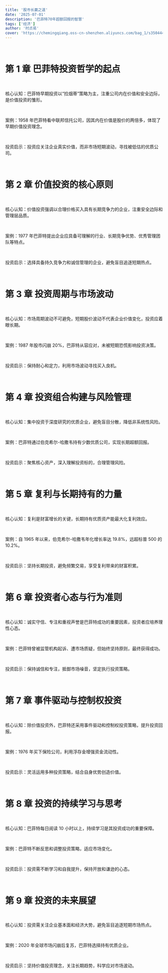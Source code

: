 ```yaml
---
title: '股市长赢之道'
date: '2025-07-01'
description: '巴菲特70年超额回报的智慧'
tags: ['经济']
author: '时贞易'
cover: 'https://chemingqiang.oss-cn-shenzhen.aliyuncs.com/bag_1/s35044492.jpg'
---
```


</br>

# 第 1 章 巴菲特投资哲学的起点

</br>

核心认知：巴菲特早期投资以“捡烟蒂”策略为主，注重公司内在价值和安全边际，是价值投资的雏形。

</br>

案例：1958 年巴菲特看中联邦信托公司，因其内在价值是股价的两倍多，体现了早期价值投资理念。

</br>

投资启示：投资应关注企业真实价值，而非市场短期波动，寻找被低估的优质公司。

</br>

# 第 2 章 价值投资的核心原则

</br>

核心认知：价值投资强调以合理价格买入具有长期竞争力的企业，注重安全边际和管理层品质。

</br>

案例：1977 年巴菲特提出企业应具备可理解的行业、长期竞争优势、优秀管理团队等特点。

</br>

投资启示：选择具备持久竞争力和诚信管理的企业，避免盲目追逐短期热点。

</br>

# 第 3 章 投资周期与市场波动

</br>

核心认知：市场周期波动不可避免，短期股价波动不代表企业价值变化，投资应着眼长期。

</br>

案例：1987 年股市闪崩 20%，巴菲特从容应对，未被短期恐慌影响投资决策。

</br>

投资启示：保持耐心和定力，利用市场波动寻找买入良机。

</br>

# 第 4 章 投资组合构建与风险管理

</br>

核心认知：集中投资于深度研究的优质企业，避免盲目分散，降低非系统性风险。

</br>

案例：巴菲特通过伯克希尔-哈撒韦持有少数优质公司，实现长期超额回报。

</br>

投资启示：聚焦核心资产，深入理解投资标的，合理管理风险。

</br>

# 第 5 章 复利与长期持有的力量

</br>

核心认知：复利是财富增长的关键，长期持有优质资产能最大化复利效应。

</br>

案例：自 1965 年以来，伯克希尔-哈撒韦年化增长率达 19.8%，远超标普 500 的 10.2%。

</br>

投资启示：坚持长期投资，避免频繁交易，享受复利带来的财富积累。

</br>

# 第 6 章 投资者心态与行为准则

</br>

核心认知：诚实守信、专注和重视声誉是巴菲特成功的重要因素，投资者应培养理性心态。

</br>

案例：巴菲特曾被监管机构起诉、遭市场质疑，但始终坚持原则，最终获得成功。

</br>

投资启示：保持诚信和专注，抵御市场噪音，坚定执行投资策略。

</br>

# 第 7 章 事件驱动与控制权投资

</br>

核心认知：除价值投资外，巴菲特还采用事件驱动和控制权投资策略，提升投资回报。

</br>

案例：1976 年买下保险公司，利用浮存金增强资金流动性。

</br>

投资启示：灵活运用多种投资策略，结合自身优势创造价值。

</br>

# 第 8 章 投资的持续学习与思考

</br>

核心认知：巴菲特每日阅读 10 小时以上，持续学习是其投资成功的重要保障。

</br>

案例：巴菲特不断反思和调整投资策略，适应市场变化。

</br>

投资启示：投资需不断学习和自我提升，保持开放和谦逊的心态。

</br>

# 第 9 章 投资的未来展望

</br>

核心认知：投资需关注企业基本面和经济大势，避免盲目追逐短期市场热点。

</br>

案例：2020 年全球市场闪崩后复苏，巴菲特选择持有优质企业。

</br>

投资启示：坚持价值投资理念，关注长期趋势，科学应对市场波动。

</br>

</br>

</br>

